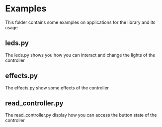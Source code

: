 # Examples

This folder contains some examples on applications for the library and its usage

## leds.py

The leds.py shows you how you can interact and change the lights of the controller

## effects.py

The effects.py show some effects of the controller

## read_controller.py

The read_controller.py display how you can access the button state of the controller